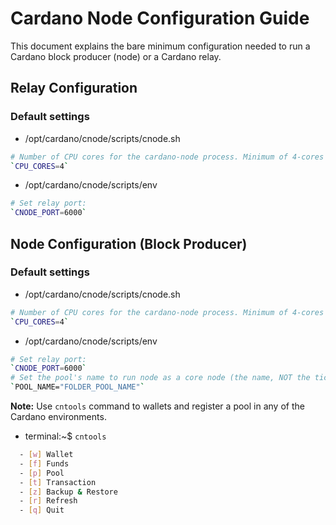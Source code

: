 # Cardano Node Configuration Guide

This document explains the bare minimum configuration needed to run a Cardano block producer (node) or a Cardano relay.

## Relay Configuration

### Default settings

- /opt/cardano/cnode/scripts/cnode.sh
```bash
# Number of CPU cores for the cardano-node process. Minimum of 4-cores recommended:
`CPU_CORES=4`
```
- /opt/cardano/cnode/scripts/env
```bash
# Set relay port:
`CNODE_PORT=6000`
```


## Node Configuration (Block Producer)

### Default settings

- /opt/cardano/cnode/scripts/cnode.sh
```bash
# Number of CPU cores for the cardano-node process. Minimum of 4-cores recommended:
`CPU_CORES=4`
```

- /opt/cardano/cnode/scripts/env
```bash
# Set relay port:
`CNODE_PORT=6000`
# Set the pool's name to run node as a core node (the name, NOT the ticker, ie folder name):
`POOL_NAME="FOLDER_POOL_NAME"`
```

**Note:** Use `cntools` command to wallets and register a pool in any of the Cardano environments.

- terminal:~$ `cntools`
```bash
  - [w] Wallet
  - [f] Funds
  - [p] Pool
  - [t] Transaction
  - [z] Backup & Restore
  - [r] Refresh
  - [q] Quit
```